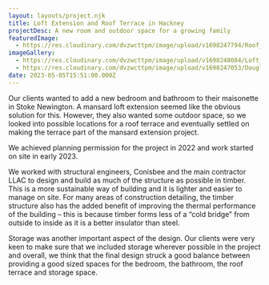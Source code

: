 ```yaml
---
layout: layouts/project.njk
title: Loft Extension and Roof Terrace in Hackney
projectDesc: A new room and outdoor space for a growing family
featuredImage:
  - https://res.cloudinary.com/dvzwcttpm/image/upload/v1698247794/Roof_terrace_in_stoke_newington_Douglas_Architects_pzamga.jpg
imageGallery:
  - https://res.cloudinary.com/dvzwcttpm/image/upload/v1698248084/Loft_extension_stoke_newington_Hackney_Douglas_Architects_ptcahz.jpg
  - https://res.cloudinary.com/dvzwcttpm/image/upload/v1698247053/Douglas_Architects_Stoke_Newington_Loft_Extension_with_Roof_Terrace_kquc2z.jpg
date: 2023-05-05T15:51:00.000Z
---
```

Our clients wanted to add a new bedroom and bathroom to their maisonette in Stoke Newington. A mansard loft extension seemed like the obvious solution for this. However, they also wanted some outdoor space, so we looked into possible locations for a roof terrace and eventually settled on making the terrace part of the mansard extension project.

We achieved planning permission for the project in 2022 and work started on site in early 2023.

We worked with structural engineers, Conisbee and the main contractor LLAC to design and build as much of the structure as possible in timber. This is a more sustainable way of building and it is lighter and easier to manage on site. For many areas of construction detailing, the timber structure also has the added benefit of improving the thermal performance of the building – this is because timber forms less of a “cold bridge” from outside to inside as it is a better insulator than steel.

Storage was another important aspect of the design. Our clients were very keen to make sure that we included storage wherever possible in the project and overall, we think that the final design struck a good balance between providing a good sized spaces for the bedroom, the bathroom, the roof terrace and storage space.